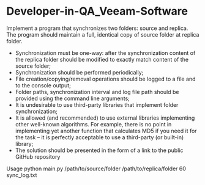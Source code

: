 # Developer-in-QA_Veeam-Software

Implement a program that synchronizes two folders: source and replica. The program should maintain a full, identical copy of source
folder at replica folder. 

- Synchronization must be one-way: after the synchronization content of the replica folder should be modified to exactly match content of the source
folder;
- Synchronization should be performed periodically;
- File creation/copying/removal operations should be logged to a file and to the console output;
- Folder paths, synchronization interval and log file path should be provided using the command line arguments;
- It is undesirable to use third-party libraries that implement folder synchronization;
- It is allowed (and recommended) to use external libraries implementing other well-known algorithms. For example, there is no point in implementing yet
another function that calculates MD5 if you need it for the task – it is perfectly acceptable to use a third-party (or built-in) library;
- The solution should be presented in the form of a link to the public GitHub repository


Usage
python main.py /path/to/source/folder /path/to/replica/folder 60 sync_log.txt
